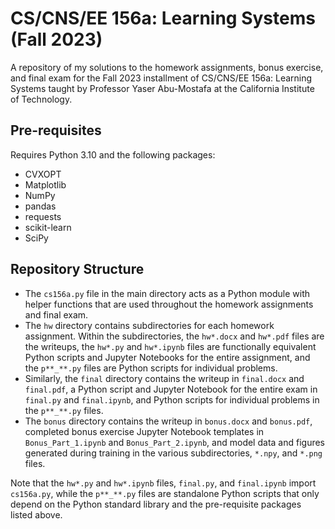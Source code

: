 # CS/CNS/EE 156a: Learning Systems (Fall 2023)

A repository of my solutions to the homework assignments, bonus 
exercise, and final exam for the Fall 2023 installment of CS/CNS/EE 
156a: Learning Systems taught by Professor Yaser Abu-Mostafa at the
California Institute of Technology.

## Pre-requisites

Requires Python 3.10 and the following packages:

* CVXOPT
* Matplotlib
* NumPy
* pandas
* requests
* scikit-learn
* SciPy

## Repository Structure

* The `cs156a.py` file in the main directory acts as a Python module 
  with helper functions that are used throughout the homework 
  assignments and final exam.
* The `hw` directory contains subdirectories for each homework 
  assignment. Within the subdirectories, the `hw*.docx` and `hw*.pdf`
  files are the writeups, the `hw*.py` and `hw*.ipynb` files are
  functionally equivalent Python scripts and Jupyter Notebooks for the
  entire assignment, and the `p**_**.py` files are Python
  scripts for individual problems.
* Similarly, the `final` directory contains the writeup in `final.docx`
  and `final.pdf`, a Python script and Jupyter Notebook for the entire
  exam in `final.py` and `final.ipynb`, and Python scripts for 
  individual problems in the `p**_**.py` files.
* The `bonus` directory contains the writeup in `bonus.docx` and 
  `bonus.pdf`, completed bonus exercise Jupyter Notebook templates in
  `Bonus_Part_1.ipynb` and `Bonus_Part_2.ipynb`, and model data and 
  figures generated during training in the various subdirectories,
  `*.npy`, and `*.png` files.

Note that the `hw*.py` and `hw*.ipynb` files, `final.py`, and 
`final.ipynb` import `cs156a.py`, while the `p**_**.py` files are 
standalone Python scripts that only depend on the Python standard 
library and the pre-requisite packages listed above.